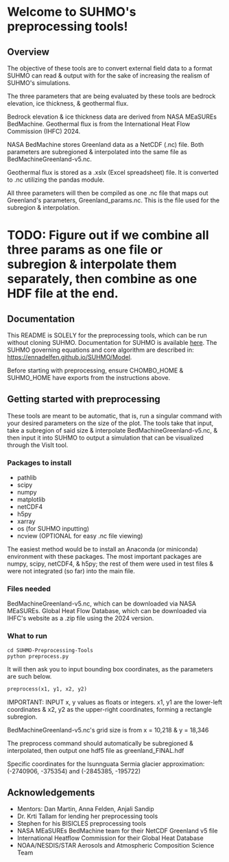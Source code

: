 # Welcome to SUHMO's preprocessing tools!

## Overview 

The objective of these tools are to convert external field data to a format SUHMO can read & output with for the sake of increasing the realism of SUHMO's simulations.

The three parameters that are being evaluated by these tools are bedrock elevation, ice thickness, & geothermal flux. 

Bedrock elevation & ice thickness data are derived from NASA MEaSUREs BedMachine. Geothermal flux is from the International Heat Flow Commission (IHFC) 2024.

NASA BedMachine stores Greenland data as a NetCDF (.nc) file. Both parameters are subregioned & interpolated into the same file as BedMachineGreenland-v5.nc.

Geothermal flux is stored as a .xslx (Excel spreadsheet) file. It is converted to .nc utilizing the pandas module. 

All three parameters will then be compiled as one .nc file that maps out Greenland's parameters, Greenland_params.nc. This is the file used for the subregion & interpolation.

# TODO: Figure out if we combine all three params as one file or subregion & interpolate them separately, then combine as one HDF file at the end.

## Documentation

This README is SOLELY for the preprocessing tools, which can be run without cloning SUHMO. Documentation for SUHMO is available [here](https://ennadelfen.github.io/SUHMO/). The SUHMO governing equations and core algorithm are described in: https://ennadelfen.github.io/SUHMO/Model. 

Before starting with preprocessing, ensure CHOMBO_HOME & SUHMO_HOME have exports from the instructions above.

## Getting started with preprocessing

These tools are meant to be automatic, that is, run a singular command with your desired parameters on the size of the plot. The tools take that input, take a subregion of said size & interpolate BedMachineGreenland-v5.nc, & then input it into SUHMO to output a simulation that can be visualized through the VisIt tool.

### Packages to install
- pathlib
- scipy
- numpy
- matplotlib
- netCDF4
- h5py
- xarray
- os (for SUHMO inputting)
- ncview (OPTIONAL for easy .nc file viewing)

The easiest method would be to install an Anaconda (or miniconda) environment with these packages. The most important packages are numpy, scipy, netCDF4, & h5py; the rest of them were used in test files & were not integrated (so far) into the main file.

### Files needed
BedMachineGreenland-v5.nc, which can be downloaded via NASA MEaSUREs.
Global Heat Flow Database, which can be downloaded via IHFC's website as a .zip file using the 2024 version. 

### What to run
```
cd SUHMO-Preprocessing-Tools
python preprocess.py
```
It will then ask you to input bounding box coordinates, as the parameters are such below.
```py
preprocess(x1, y1, x2, y2)
```
IMPORTANT: INPUT x, y values as floats or integers. x1, y1 are the lower-left coordinates & x2, y2 as the upper-right coordinates, forming a rectangle subregion. 

BedMachineGreenland-v5.nc's grid size is from x = 10,218 & y = 18,346

The preprocess command should automatically be subregioned & interpolated, then output one hdf5 file as greenland_FINAL.hdf

Specific coordinates for the Isunnguata Sermia glacier approximation: (-2740906, -375354) and (-2845385, -195722)

## Acknowledgements
- Mentors: Dan Martin, Anna Felden, Anjali Sandip
- Dr. Krti Tallam for lending her preprocessing tools
- Stephen for his BISICLES preprocessing tools
- NASA MEaSUREs BedMachine team for their NetCDF Greenland v5 file
- International Heatflow Commission for their Global Heat Database
- NOAA/NESDIS/STAR Aerosols and Atmospheric Composition Science Team
